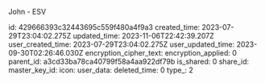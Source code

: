 John - ESV

id: 429666393c32443695c559f480a4f9a3
created_time: 2023-07-29T23:04:02.275Z
updated_time: 2023-11-06T22:42:39.207Z
user_created_time: 2023-07-29T23:04:02.275Z
user_updated_time: 2023-09-30T02:26:46.030Z
encryption_cipher_text: 
encryption_applied: 0
parent_id: a3cd33ba78ca40799f58a4aa922df79b
is_shared: 0
share_id: 
master_key_id: 
icon: 
user_data: 
deleted_time: 0
type_: 2